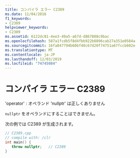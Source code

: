 ```yaml
---
title: コンパイラ エラー C2389
ms.date: 11/04/2016
f1_keywords:
- C2389
helpviewer_keywords:
- C2389
ms.assetid: 6122dc81-4ee3-49a5-a67d-d867808c9bac
ms.openlocfilehash: 587a1fcdb5f8d4fbb922b8896cab27a351e0584a
ms.sourcegitcommit: 16fa847794b60bf40c67d20f74751a67fccb602e
ms.translationtype: MT
ms.contentlocale: ja-JP
ms.lasthandoff: 12/03/2019
ms.locfileid: "74745084"
---
```

# <a name="compiler-error-c2389"></a>コンパイラ エラー C2389

'operator' : オペランド 'nullptr' は正しくありません

`nullptr` をオペランドにすることはできません。

次の例では C2389 が生成されます。

```cpp
// C2389.cpp
// compile with: /clr
int main() {
   throw nullptr;   // C2389
}
```

